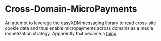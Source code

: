 # Cross-Domain-MicroPayments
An attempt to leverage the [easyXDM](https://github.com/oyvindkinsey/easyXDM) messaging library to read cross-site cookie data and thus enable micropayments across domains as a media monetization strategy. Apparently that became a [thing](https://launch.blendle.com/).

